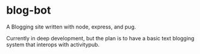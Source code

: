 # blog-bot
A Blogging site written with node, express, and pug.

Currently in deep development, but the plan is to have a basic text blogging system that interops with activitypub.
